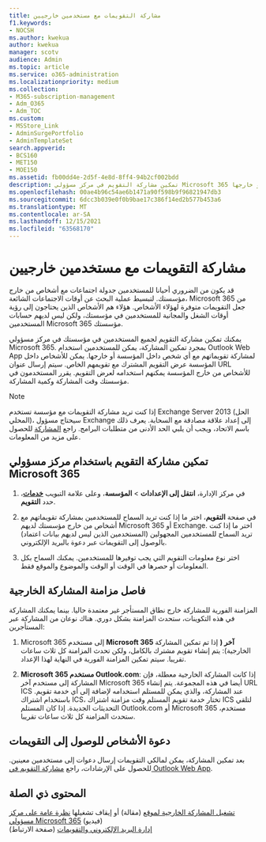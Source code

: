 ```yaml
---
title: مشاركة التقويمات مع مستخدمين خارجيين
f1.keywords:
- NOCSH
ms.author: kwekua
author: kwekua
manager: scotv
audience: Admin
ms.topic: article
ms.service: o365-administration
ms.localizationpriority: medium
ms.collection:
- M365-subscription-management
- Adm_O365
- Adm_TOC
ms.custom:
- MSStore_Link
- AdminSurgePortfolio
- AdminTemplateSet
search.appverid:
- BCS160
- MET150
- MOE150
ms.assetid: fb00dd4e-2d5f-4e8d-8ff4-94b2cf002bdd
description: تمكين مشاركة التقويم في مركز مسؤولي Microsoft 365 بحيث يمكن للمستخدمين مشاركة تقويماتهم مع أي شخص من داخل المؤسسة أو خارجها.
ms.openlocfilehash: 00ae4b96c54ae6b1471a90f598b9f96821947db3
ms.sourcegitcommit: 6dcc3b039e0f0b9bae17c386f14ed2b577b453a6
ms.translationtype: MT
ms.contentlocale: ar-SA
ms.lasthandoff: 12/15/2021
ms.locfileid: "63568170"
---
```

# <a name="share-calendars-with-external-users"></a>مشاركة التقويمات مع مستخدمين خارجيين

قد يكون من الضروري أحيانا للمستخدمين جدولة اجتماعات مع أشخاص من خارج مؤسستك. لتبسيط عملية البحث عن أوقات الاجتماعات الشائعة، Microsoft 365 من جعل التقويمات متوفرة لهؤلاء الأشخاص. هؤلاء هم الأشخاص الذين يحتاجون إلى رؤية أوقات الشغل والمجانية للمستخدمين في مؤسستك، ولكن ليس لديهم حسابات المستخدمين Microsoft 365 مؤسستك.

يمكنك تمكين مشاركة التقويم لجميع المستخدمين في مؤسستك في مركز مسؤولي Microsoft 365. بمجرد تمكين المشاركة، يمكن للمستخدمين استخدام Outlook Web App لمشاركة تقويماتهم مع أي شخص داخل المؤسسة أو خارجها. يمكن للأشخاص داخل المؤسسة عرض التقويم المشترك مع تقويمهم الخاص. سيتم إرسال عنوان URL للأشخاص من خارج المؤسسة يمكنهم استخدامه لعرض التقويم. يقرر المستخدمون في مؤسستك وقت المشاركة وكمية المشاركة.

> [!NOTE]
> إذا كنت تريد مشاركة التقويمات مع مؤسسة تستخدم Exchange Server 2013 (الحل المحلي)، سيحتاج مسؤول Exchange إلى إعداد علاقة مصادقة مع السحابة. يعرف ذلك باسم الاتحاد، ويجب أن يلبي الحد الأدنى من متطلبات البرامج. راجع [المشاركة](/exchange/sharing-exchange-2013-help) للحصول على مزيد من المعلومات.
  
## <a name="enable-calendar-sharing-using-the-microsoft-365-admin-center"></a>تمكين مشاركة التقويم باستخدام مركز مسؤولي Microsoft 365

1. في مركز الإدارة، **انتقل إلى الإعدادات** \> **المؤسسة**، وعلى علامة التبويب <a href="https://go.microsoft.com/fwlink/p/?linkid=2053743" target="_blank">**خدمات**</a>، حدد **التقويم**.
  
3. في صفحة **التقويم**، اختر ما إذا كنت تريد السماح للمستخدمين بمشاركة تقويماتهم مع أشخاص من خارج مؤسستك لديهم Microsoft 365 أو Exchange. اختر ما إذا كنت تريد السماح للمستخدمين المجهولين (المستخدمين الذين ليس لديهم بيانات اعتماد) بالوصول إلى التقويمات عبر دعوة بالبريد الإلكتروني.

4. اختر نوع معلومات التقويم التي يجب توفيرها للمستخدمين. يمكنك السماح بكل المعلومات أو حصرها في الوقت أو الوقت والموضوع والموقع فقط.

## <a name="external-sharing-sync-interval"></a>فاصل مزامنة المشاركة الخارجية

المزامنة الفورية للمشاركة خارج نطاق المستأجر غير معتمدة حاليا. بينما يمكنك المشاركة في هذه التكوينات، ستحدث المزامنة بشكل دوري. هناك نوعان من المشاركة عبر المستأجرين:

1. Microsoft 365 إلى مستخدم **Microsoft 365 آخر (** إذا تم تمكين المشاركة الخارجية): يتم إنشاء تقويم مشترك بالكامل، ولكن تحدث المزامنة كل ثلاث ساعات تقريبا. سيتم تمكين المزامنة الفورية في النهاية لهذا الإعداد.

2. **Microsoft 365 مستخدم Outlook.com**: إذا كانت المشاركة الخارجية معطلة، فإن المشاركة إلى مستخدم آخر Microsoft 365 أيضا في هذه المجموعة. يتم إنشاء URL ICS عند المشاركة، والذي يمكن للمستلم استخدامه لإضافة إلى أي خدمة تقويم. باستخدام اشتراك ICS، تختار خدمة تقويم المستلم وقت مزامنة اشتراك ICS لتلقي التحديثات الجديدة. إذا كان المستلم Outlook.com أو Microsoft 365 مستخدم، ستحدث المزامنة كل ثلاث ساعات تقريبا.

## <a name="invite-people-to-access-calendars"></a>دعوة الأشخاص للوصول إلى التقويمات

بعد تمكين المشاركة، يمكن لمالكي التقويمات إرسال دعوات إلى مستخدمين معينين. للحصول على الإرشادات، راجع [مشاركة التقويم في Outlook Web App](https://support.microsoft.com/office/7ecef8ae-139c-40d9-bae2-a23977ee58d5).

## <a name="related-content"></a>المحتوى ذي الصلة

[تشغيل المشاركة الخارجية لموقع](/sharepoint/change-external-sharing-site) (مقالة) أو إيقاف تشغيلها
[نظرة عامة على مركز مسؤولي Microsoft 365](../admin-overview/admin-center-overview.md) (فيديو)\
[إدارة البريد الإلكتروني والتقويمات](/admin) (صفحة الارتباط)

